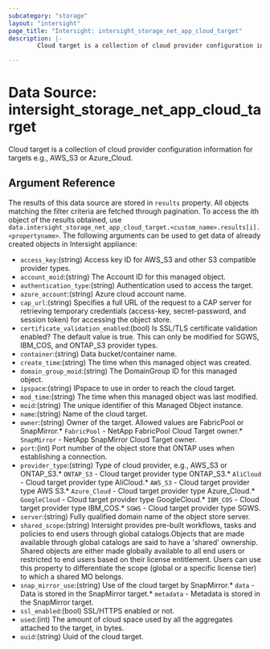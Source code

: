 ```yaml
---
subcategory: "storage"
layout: "intersight"
page_title: "Intersight: intersight_storage_net_app_cloud_target"
description: |-
        Cloud target is a collection of cloud provider configuration information for targets e.g., AWS_S3 or Azure_Cloud.

---
```


# Data Source: intersight_storage_net_app_cloud_target
Cloud target is a collection of cloud provider configuration information for targets e.g., AWS_S3 or Azure_Cloud.
## Argument Reference
The results of this data source are stored in `results` property.
All objects matching the filter criteria are fetched through pagination.
To access the ith object of the results obtained, use `data.intersight_storage_net_app_cloud_target.<custom_name>.results[i].<propertyname>`.
The following arguments can be used to get data of already created objects in Intersight appliance:
* `access_key`:(string) Access key ID for AWS_S3 and other S3 compatible provider types. 
* `account_moid`:(string) The Account ID for this managed object. 
* `authentication_type`:(string) Authentication used to access the target. 
* `azure_account`:(string) Azure cloud account name. 
* `cap_url`:(string) Specifies a full URL of the request to a CAP server for retrieving temporary credentials (access-key, secret-password, and session token) for accessing the object store. 
* `certificate_validation_enabled`:(bool) Is SSL/TLS certificate validation enabled? The default value is true. This can only be modified for SGWS, IBM_COS, and ONTAP_S3 provider types. 
* `container`:(string) Data bucket/container name. 
* `create_time`:(string) The time when this managed object was created. 
* `domain_group_moid`:(string) The DomainGroup ID for this managed object. 
* `ipspace`:(string) IPspace to use in order to reach the cloud target. 
* `mod_time`:(string) The time when this managed object was last modified. 
* `moid`:(string) The unique identifier of this Managed Object instance. 
* `name`:(string) Name of the cloud target. 
* `owner`:(string) Owner of the target. Allowed values are FabricPool or SnapMirror.* `FabricPool` - NetApp FabricPool Cloud Target owner.* `SnapMirror` - NetApp SnapMirror Cloud Target owner. 
* `port`:(int) Port number of the object store that ONTAP uses when establishing a connection. 
* `provider_type`:(string) Type of cloud provider, e.g., AWS_S3 or ONTAP_S3.* `ONTAP_S3` - Cloud target provider type ONTAP_S3.* `AliCloud` - Cloud target provider type AliCloud.* `AWS_S3` - Cloud target provider type AWS S3.* `Azure_Cloud` - Cloud target provider type Azure_Cloud.* `GoogleCloud` - Cloud target provider type GoogleCloud.* `IBM_COS` - Cloud target provider type IBM_COS.* `SGWS` - Cloud target provider type SGWS. 
* `server`:(string) Fully qualified domain name of the object store server. 
* `shared_scope`:(string) Intersight provides pre-built workflows, tasks and policies to end users through global catalogs.Objects that are made available through global catalogs are said to have a 'shared' ownership. Shared objects are either made globally available to all end users or restricted to end users based on their license entitlement. Users can use this property to differentiate the scope (global or a specific license tier) to which a shared MO belongs. 
* `snap_mirror_use`:(string) Use of the cloud target by SnapMirror.* `data` - Data is stored in the SnapMirror target.* `metadata` - Metadata is stored in the SnapMirror target. 
* `ssl_enabled`:(bool) SSL/HTTPS enabled or not. 
* `used`:(int) The amount of cloud space used by all the aggregates attached to the target, in bytes. 
* `uuid`:(string) Uuid of the cloud target. 
 
